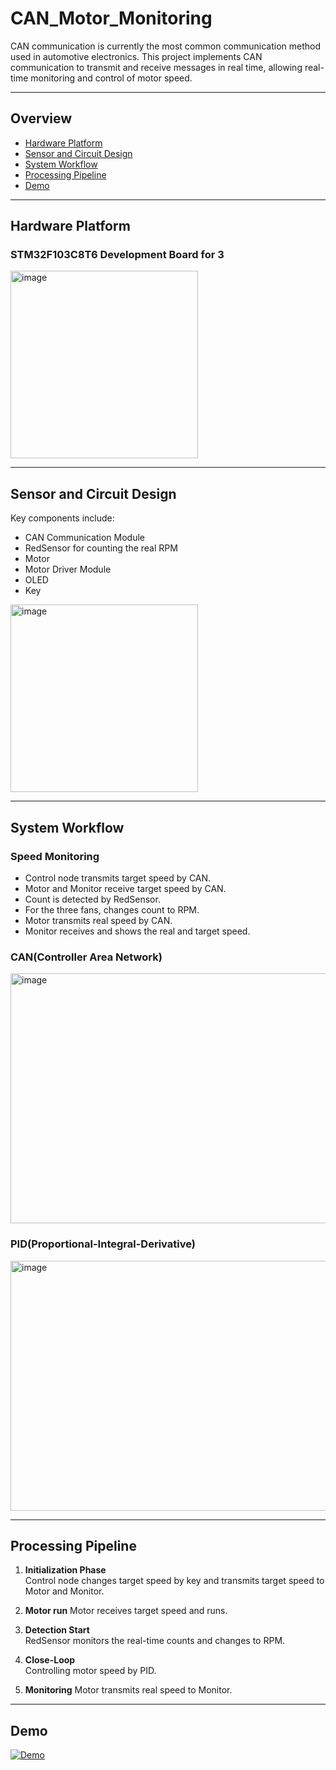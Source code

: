 # CAN_Motor_Monitoring
CAN communication is currently the most common communication method used in automotive electronics.
This project implements CAN communication to transmit and receive messages in real time, allowing real-time monitoring and control of motor speed.

---

## Overview
- [Hardware Platform](#hardware-platform)
- [Sensor and Circuit Design](#sensor-and-circuit-design)
- [System Workflow](#system-workflow)
- [Processing Pipeline](#processing-pipeline)
- [Demo](#Demo)

---

## Hardware Platform

### STM32F103C8T6 Development Board for 3
<img width="300" height="300" alt="image" src="https://github.com/user-attachments/assets/aa7097f9-7a91-48aa-a5fe-5a4d830a329f" />

---

## Sensor and Circuit Design

Key components include:
- CAN Communication Module
- RedSensor for counting the real RPM
- Motor
- Motor Driver Module
- OLED
- Key

<img width="300" height="300" alt="image" src="https://github.com/user-attachments/assets/4a4441ff-9b04-4706-97bb-04badf1ea1a3" />

---

## System Workflow

### Speed Monitoring
- Control node transmits target speed by CAN.
- Motor and Monitor receive target speed by CAN.
- Count is detected by RedSensor.
- For the three fans, changes count to RPM.
- Motor transmits real speed by CAN.
- Monitor receives and shows the real and target speed.
### CAN(Controller Area Network)

<img width="600" height="400" alt="image" src="https://github.com/user-attachments/assets/e247591e-3e25-4d7a-b4f2-890aa4cdaa7f" />

### PID(Proportional-Integral-Derivative)

<img width="600" height="400" alt="image" src="https://github.com/user-attachments/assets/f2104576-5ba6-4886-9b86-deb1f6a0e455" />

---

## Processing Pipeline

1. **Initialization Phase**  
Control node changes target speed by key and transmits target speed to Motor and Monitor.

2. **Motor run**
Motor receives target speed and runs.

3. **Detection Start**  
RedSensor monitors the real-time counts and changes to RPM.

4. **Close-Loop**  
Controlling motor speed by PID.

5. **Monitoring** 
Motor transmits real speed to Monitor.
---

## Demo
[![Demo](https://img.youtube.com/vi/LiPS_F5W8KQ/hqdefault.jpg)](https://youtube.com/shorts/LiPS_F5W8KQ?si=GE4byRCfGZH5ECCj)
